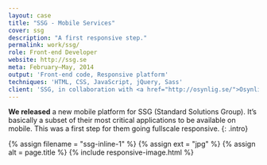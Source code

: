 ```yaml
---
layout: case
title: "SSG - Mobile Services"
cover: ssg
description: "A first responsive step."
permalink: work/ssg/
role: Front-end Developer
website: http://ssg.se
meta: February–May, 2014
output: 'Front-end code, Responsive platform'
techniques: 'HTML, CSS, JavaScript, jQuery, Sass'
client: 'SSG, in collaboration with <a href="http://osynlig.se/">Osynlig</a> and Masarin'
---
```


**We released** a new mobile platform for SSG (Standard Solutions Group). It’s basically a subset of their most critical applications to be available on mobile. This was a first step for them going fullscale responsive.
{: .intro}

{% assign filename =  "ssg-inline-1" %}
{% assign ext = "jpg" %}
{% assign alt = page.title %}
{% include responsive-image.html %}
